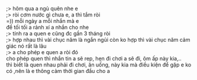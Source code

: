 ;> hôm qua a ngủ quên nhe e<br>
;> ròi cơm nước gì chưa e, a thì tắm ròi<br>
=)) mỗi ngày a mỗi nhắn mà e<br>
để tối tối a rảnh xí a nhắn cho nhe<br>
;> tính ra a quen e cũng đc gần 3 tháng ròi<br>
;> hợp nhau thì vài chục năm là ngắn ngủi còn ko hợp thì vài chục năm cảm giác nó rất là lâu<br>
;> a cho phép e quen a ròi đó<br>
cho phép quen thì nhắn tin a sẽ rep, hẹn đi chơi a sẽ đi, ôm ấp này kia,..<br>
thì biết là quen nhau phải đi chơi, ăn uống, này kia mà điều kiện để gặp e ko có ,nên là e thông cảm thời gian đầu cho a
